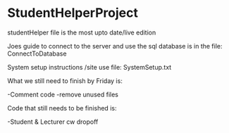 # StudentHelperProject
studentHelper file is the most upto date/live edition

Joes guide to connect to the server and use the sql database is in the file: ConnectToDatabase

System setup instructions /site use file: SystemSetup.txt

What we still need to finish by Friday is:

-Comment code
-remove unused files

Code that still needs to be finished is:
 
-Student & Lecturer cw dropoff 

